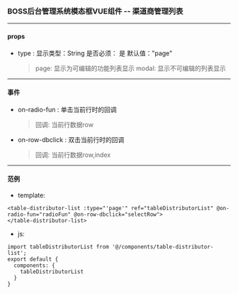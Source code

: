 ### BOSS后台管理系统模态框VUE组件 -- 渠道商管理列表
----------------------------------
#### props

- type : 显示类型：String  是否必须： 是  默认值："page"
  > page: 显示为可编辑的功能列表显示
  > modal: 显示不可编辑的列表显示

----------------------------------
#### 事件

- on-radio-fun : 单击当前行时的回调
  > 回调: 当前行数据row
- on-row-dbclick : 双击当前行时的回调
  > 回调: 当前行数据row,index

----------------------------------
#### 范例

- template:

```
<table-distributor-list :type="'page'" ref="tableDistributorList" @on-radio-fun="radioFun" @on-row-dbclick="selectRow">
</table-distributor-list>
```

- js:

```
import tableDistributorList from '@/components/table-distributor-list';
export default {
  components: {
    tableDistributorList
  }
}
```
